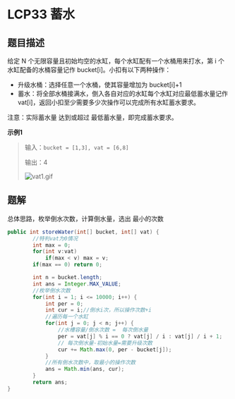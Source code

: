 # LCP33 蓄水

## 题目描述

给定 N 个无限容量且初始均空的水缸，每个水缸配有一个水桶用来打水，第 i 个水缸配备的水桶容量记作 bucket[i]。小扣有以下两种操作：

+ 升级水桶：选择任意一个水桶，使其容量增加为 bucket[i]+1
+ 蓄水：将全部水桶接满水，倒入各自对应的水缸每个水缸对应最低蓄水量记作 vat[i]，返回小扣至少需要多少次操作可以完成所有水缸蓄水要求。

注意：实际蓄水量 达到或超过 最低蓄水量，即完成蓄水要求。

**示例1**

> 输入：`bucket = [1,3], vat = [6,8]`
>
> 输出：4
>
> ![vat1.gif](https://cdn.jsdelivr.net/gh/cy3432412/images//img-120210412110901.gif)

## 题解

总体思路，枚举倒水次数，计算倒水量，选出 最小的次数

~~~java
public int storeWater(int[] bucket, int[] vat) {
        //特判vat为0情况
        int max = 0;
        for(int v:vat)
            if(max < v) max = v;
        if(max == 0) return 0;

        int n = bucket.length;
        int ans = Integer.MAX_VALUE;
        //枚举倒水次数
        for(int i = 1; i <= 10000; i++) {
            int per = 0;
            int cur = i;//倒水i次，所以操作次数+i
            //遍历每一个水缸
            for(int j = 0; j < n; j++) {
                //水槽容量/倒水次数 =  每次倒水量
                per = vat[j] % i == 0 ? vat[j] / i : vat[j] / i + 1;
                // 每次倒水量-初始水量=需要升级次数
                cur += Math.max(0, per - bucket[j]);
            }
            //所有倒水次数中，取最小的操作次数
            ans = Math.min(ans, cur);
        }
        return ans;
}
~~~

